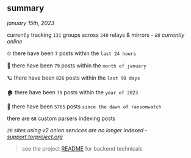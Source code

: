 
## summary
_january 15th, 2023_

currently tracking `131` groups across `240` relays & mirrors - _`88` currently online_

⏲ there have been `7` posts within the `last 24 hours`

🦈 there have been `79` posts within the `month of january`

🪐 there have been `826` posts within the `last 90 days`

🏚 there have been `79` posts within the `year of 2023`

🦕 there have been `5765` posts `since the dawn of ransomwatch`

there are `68` custom parsers indexing posts

_`20` sites using v2 onion services are no longer indexed - [support.torproject.org](https://support.torproject.org/onionservices/v2-deprecation/)_

> see the project [README](https://github.com/joshhighet/ransomwatch#ransomwatch--) for backend technicals
